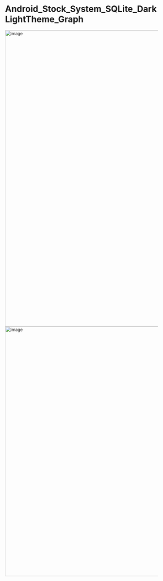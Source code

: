 ﻿# Android_Stock_System_SQLite_DarkLightTheme_Graph

<img width="1881" height="972" alt="image" src="https://github.com/user-attachments/assets/b614ea64-a586-44ba-ab09-60e597675eeb" />

<img width="1891" height="820" alt="image" src="https://github.com/user-attachments/assets/e749d6f8-b78e-45b2-b596-cca1ddd09346" />
